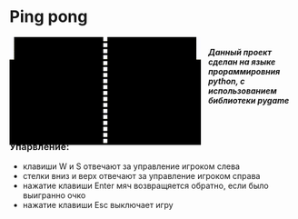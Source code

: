 # Ping pong

<div>
<img style="wight: 190px;height:190px" src="img_for_README/ping_pong.gif">
</div>
<div style=" margin-left: 350px; margin-top: -195px;">
<h5>
    Данный проект сделан на языке прораммировния python, с
    использованием библиотеки pygame
</h5>
</div>
<div>
<br>
<h3>Упарвление:</h3></div>
<ul>
<li> клавиши W и S отвечают за управление игроком слева</li>
<li> стелки вниз и верх отвечают за управление игроком справа</li>
<li> нажатие клавиши Enter мяч возвращяется обратно, если было выигранно очко</li>
<li> нажатие клавиши Esc выключает игру</li>
</ul>


